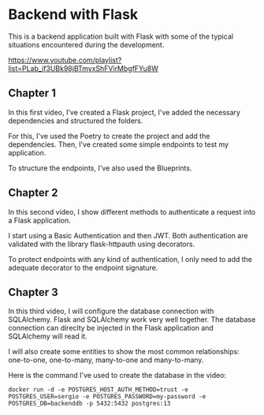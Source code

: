 # Backend with Flask

This is a backend application built with Flask with some of the typical
situations encountered during the development.

https://www.youtube.com/playlist?list=PLab_if3UBk98jBTmyxShFVirMbgfFYu8W

## Chapter 1

In this first video, I've created a Flask project, I've added the necessary
dependencies and structured the folders.

For this, I've used the Poetry to create the project and add the dependencies.
Then, I've created some simple endpoints to test my application.

To structure the endpoints, I've also used the Blueprints.


## Chapter 2

In this second video, I show different methods to authenticate a request into
a Flask application.

I start using a Basic Authentication and then JWT. Both authentication are
validated with the library flask-httpauth using decorators.

To protect endpoints with any kind of authentication, I only need to add the
adequate decorator to the endpoint signature.


## Chapter 3

In this third video, I will configure the database connection with SQLAlchemy.
Flask and SQLAlchemy work very well together. The database connection can direclty
be injected in the Flask application and SQLAlchemy will read it.

I will also create some entities to show the most common relationships: one-to-one,
one-to-many, many-to-one and many-to-many.

Here is the command I've used to create the database in the video:
```
docker run -d -e POSTGRES_HOST_AUTH_METHOD=trust -e POSTGRES_USER=sergio -e POSTGRES_PASSWORD=my-password -e POSTGRES_DB=backenddb -p 5432:5432 postgres:13
```

